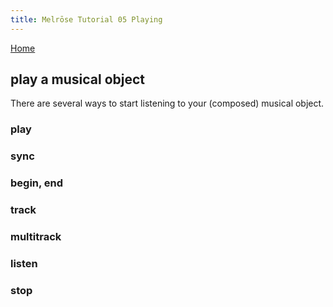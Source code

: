 ```yaml
---
title: Melrōse Tutorial 05 Playing
---
```


[Home](https://emicklei.github.io/melrose)

## play a musical object

There are several ways to start listening to your (composed) musical object.

### play

### sync

### begin, end

### track

### multitrack

### listen

### stop